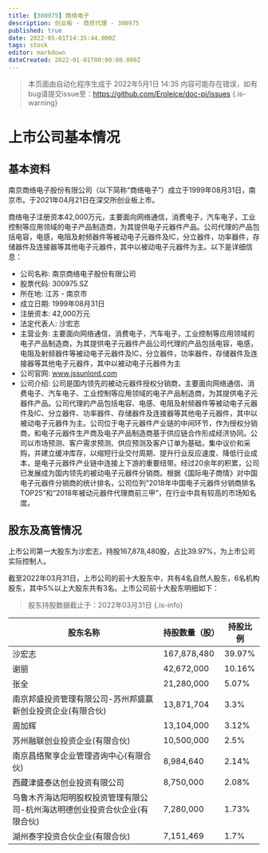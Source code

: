 ```yaml
---
title: [300975] 商络电子
description: 创业板 - 商贸代理 - 300975
published: true
date: 2022-05-01T14:35:44.000Z
tags: stock
editor: markdown
dateCreated: 2022-01-01T00:00:00.000Z
---
```


> 本页面由自动化程序生成于 2022年5月1日 14:35
> 内容可能存在错误，如有bug请提交issue至：https://github.com/Eroleice/doc-pi/issues
{.is-warning}

# 上市公司基本情况

## 基本资料

南京商络电子股份有限公司（以下简称“商络电子”）成立于1999年08月31日，南京市。于2021年04月21日在深交所创业板上市。

商络电子注册资本42,000万元，主要面向网络通信，消费电子，汽车电子，工业控制等应用领域的电子产品制造商，为其提供电子元器件产品。公司代理的产品包括电容，电感，电阻及射频器件等被动电子元器件及IC，分立器件，功率器件，存储器件及连接器等其他电子元器件，其中以被动电子元器件为主。以下是详细信息：

- 公司名称: 南京商络电子股份有限公司
- 股票代码: 300975.SZ
- 所在地: 江苏 - 南京市
- 成立日期: 1999年08月31日
- 注册资本: 42,000万元
- 法定代表人: 沙宏志
- 主营业务: 主要面向网络通信，消费电子，汽车电子，工业控制等应用领域的电子产品制造商，为其提供电子元器件产品公司代理的产品包括电容，电感，电阻及射频器件等被动电子元器件及IC，分立器件，功率器件，存储器件及连接器等其他电子元器件，其中以被动电子元器件为主
- 公司官网: www.jssunlord.com
- 公司介绍: 公司是国内领先的被动元器件授权分销商，主要面向网络通信、消费电子、汽车电子、工业控制等应用领域的电子产品制造商，为其提供电子元器件产品。公司代理的产品包括电容、电感、电阻及射频器件等被动电子元器件及IC、分立器件、功率器件、存储器件及连接器等其他电子元器件，其中以被动电子元器件为主。公司位于电子元器件产业链的中间环节，作为授权分销商，和电子元器件生产商及电子产品制造商基于供应链合作形成经济协同。公司以市场预测、客户需求预测、供应预测及客户订单为基础，集中议价和采购，并建立缓冲库存，以缩短行业交付周期、提升行业反应速度、降低行业成本，是电子元器件产业链中连接上下游的重要纽带。经过20余年的积累，公司已发展成为国内领先的被动电子元器件分销商。根据《国际电子商情》对中国电子元器件分销商的统计排名，公司位列“2018年中国电子元器件分销商排名TOP25”和“2018年被动元器件代理商前三甲”，在行业中具有较高的市场知名度。


## 股东及高管情况

上市公司第一大股东为沙宏志，持股167,878,480股，占比39.97%，为上市公司实际控制人。

截至2022年03月31日，上市公司的前十大股东中，共有4名自然人股东，6名机构股东，其中5%以上大股东共有3名。上市公司前十大股东明细如下：

> 股东持股数据截止于：2022年03月31日
{.is-info}

| 股东名称 | 持股数量（股） | 持股比例 |
| --- | --- | --- |
| 沙宏志 | 167,878,480 | 39.97% |
| 谢丽 | 42,672,000 | 10.16% |
| 张全 | 21,280,000 | 5.07% |
| 南京邦盛投资管理有限公司-苏州邦盛赢新创业投资企业(有限合伙) | 13,871,704 | 3.3% |
| 周加辉 | 13,104,000 | 3.12% |
| 苏州融联创业投资企业(有限合伙) | 10,500,000 | 2.5% |
| 南京昌络聚享企业管理咨询中心(有限合伙) | 8,984,640 | 2.14% |
| 西藏津盛泰达创业投资有限公司 | 8,750,000 | 2.08% |
| 乌鲁木齐海达阳明股权投资管理有限公司-杭州海达明德创业投资合伙企业(有限合伙) | 7,280,000 | 1.73% |
| 湖州泰宇投资合伙企业(有限合伙) | 7,151,469 | 1.7% |




